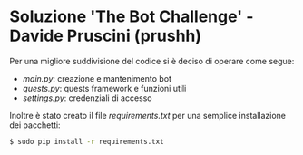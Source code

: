 # Soluzione 'The Bot Challenge' - Davide Pruscini (prushh)

Per una migliore suddivisione del codice si è deciso di operare come segue:
 * *main.py*: creazione e mantenimento bot
 * *quests.py*: quests framework e funzioni utili
 * *settings.py*: credenziali di accesso

Inoltre è stato creato il file *requirements.txt* per una semplice installazione dei pacchetti:
```bash
$ sudo pip install -r requirements.txt
```